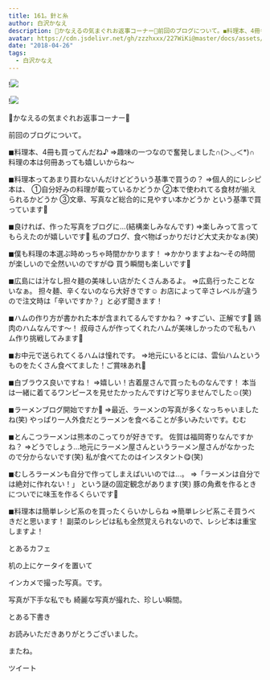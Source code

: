 ```yaml
---
title: 161。針と糸
author: 白沢かなえ
description: 🌷かなえるの気まぐれお返事コーナー🌷前回のブログについて。◼︎料理本、4冊も買ってんだね♪⇒趣味の一つなので奮発しました∩(＞◡＜*)∩料理の本は何冊あっても嬉しいからね...
avatar: https://cdn.jsdelivr.net/gh/zzzhxxx/227WiKi@master/docs/assets/photo/avatar/kanae.jpg
date: "2018-04-26"
tags:
  - 白沢かなえ
---
```


!![](https://cdn.jsdelivr.net/gh/zzzhxxx/227WiKi-image@master/blog-image/kanae-2018-04-26_1.jpg)

!![](https://cdn.jsdelivr.net/gh/zzzhxxx/227WiKi-image@master/blog-image/kanae-2018-04-26_2.jpg)












🌷かなえるの気まぐれお返事コーナー🌷

前回のブログについて。





◼︎料理本、4冊も買ってんだね♪
⇒趣味の一つなので奮発しました∩(＞◡＜*)∩
料理の本は何冊あっても嬉しいからね〜


◼︎料理本ってあまり買わないんだけどどういう基準で買うの？
⇒個人的にレシピ本は、
①自分好みの料理が載っているかどうか
②本で使われてる食材が揃えられるかどうか
③文章、写真など総合的に見やすい本かどうか
という基準で買っています🍅


◼︎良ければ、作った写真をブログに…(結構楽しみなんです)
⇒楽しみって言ってもらえたのが嬉しいです🧡
私のブログ、食べ物ばっかりだけど大丈夫かなぁ(笑)


◼︎僕も料理の本選ぶ時めっちゃ時間かかります！
⇒かかりますよね〜その時間が楽しいので全然いいのですが😋
買う瞬間も楽しいです🌷


◼︎広島には汁なし担々麺の美味しい店がたくさんあるよ。
⇒広島行ったことないなぁ。
担々麺、辛くないのなら大好きです☺️
お店によって辛さレベルが違うので注文時は「辛いですか？」と必ず聞きます！


◼︎ハムの作り方が書かれた本が含まれてるんですかね？
⇒すごい、正解です💮
鶏肉のハムなんです〜！
叔母さんが作ってくれたハムが美味しかったので私もハム作り挑戦してみます🐶


◼︎お中元で送られてくるハムは憧れです。
⇒地元にいるとには、雲仙ハムというものをたくさん食べてました！ご賞味あれ🌸


◼︎白ブラウス良いですね！
⇒嬉しい！古着屋さんで買ったものなんです！
本当は一緒に着てるワンピースを見せたかったんですけど写りませんでした☺️(笑)


◼︎ラーメンブログ開始ですか🍜
⇒最近、ラーメンの写真が多くなっちゃいましたね(笑)
やっぱり一人外食だとラーメンを食べることが多いみたいです。むむ


◼︎とんこつラーメンは熊本のこってりが好きです。
佐賀は福岡寄りなんですかね？
⇒どうでしょう…地元にラーメン屋さんというラーメン屋さんがなかったので分からないです(笑)
私が食べてたのはインスタント😋(笑)


◼︎むしろラーメンも自分で作ってしまえばいいのでは…。
⇒「ラーメンは自分では絶対に作れない！」
という謎の固定観念があります(笑)
豚の角煮を作るときについでに味玉を作るくらいです🐣


◼︎料理本は簡単レシピ系のを買ったくらいかしらね
⇒簡単レシピ系こそ買うべきだと思います！
副菜のレシピは私も全然覚えられないので、レシピ本は重宝しますよ！











とあるカフェ

机の上にケータイを置いて

インカメで撮った写真。です。





写真が下手な私でも
綺麗な写真が撮れた、珍しい瞬間。

































とある下書き





















お読みいただきありがとうございました。


またね。


ツイート




